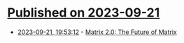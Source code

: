 # [Published on 2023-09-21](index.md)

* [2023-09-21, 19:53:12](https://lobste.rs/s/psdmso/matrix_2_0_future_matrix) - [Matrix 2.0: The Future of Matrix](https://matrix.org/blog/2023/09/matrix-2-0/)
